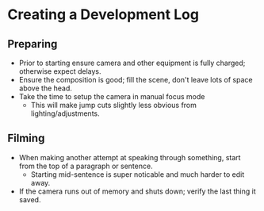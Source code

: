 # Creating a Development Log

## Preparing

- Prior to starting ensure camera and other equipment is fully charged; otherwise expect delays.
- Ensure the composition is good; fill the scene, don't leave lots of space above the head. 
- Take the time to setup the camera in manual focus mode
  - This will make jump cuts slightly less obvious from lighting/adjustments.

## Filming

- When making another attempt at speaking through something, start from the top of a paragraph or sentence.
  - Starting mid-sentence is super noticable and much harder to edit away.
- If the camera runs out of memory and shuts down; verify the last thing it saved.
